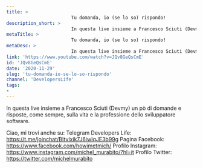 ```yaml
---
title: > 
                        Tu domanda, io (se lo so) rispondo!
description_short: > 
                        In questa live insieme a Francesco Sciuti (Devmy) un pò di domande e risposte, come sempre, sulla vita e la professione dello ...
metaTitle: > 
                        Tu domanda, io (se lo so) rispondo!
metaDesc: > 
                        In questa live insieme a Francesco Sciuti (Devmy) un pò di domande e risposte, come sempre, sulla vita e la professione dello ...
link: 'https://www.youtube.com/watch?v=JQv8GeQsCmE'
id: 'JQv8GeQsCmE'
date: '2020-11-29'
slug: 'tu-domanda-io-se-lo-so-rispondo'
channel: 'DevelopersLife'
tags: 
- 
---
```

In questa live insieme a Francesco Sciuti (Devmy) un pò di domande e risposte, come sempre, sulla vita e la professione dello sviluppatore software.

Ciao, mi trovi anche su:
Telegram Developers Life: https://t.me/joinchat/BItvlxik7J6iwIqJE3b99g
Pagina Facebook: https://www.facebook.com/howimetmich/
Profilo Instagram: https://www.instagram.com/michel_murabito/?hl=it
Profilo Twitter: https://twitter.com/michelmurabito